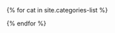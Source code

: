 <div id='sidebar_menu'></div>
{% for cat in site.categories-list %}

<script type="text/javascript">
  sidebar["{{ cat }}"] = [];
  sidebar_categories = ["SBP", "XAP97", "XAP96", "XAP97NET"];
{% for page in site.pages %}
{% if page.categories == cat %}
{% if page.parent != null %}
  sidebar["{{ cat }}"].push({url:"{{ page.url }}", parent: "{{ page.parent }}", weight:{% if page.weight != null %} {{ page.weight }}{% else %} 0{% endif %}, title: "{{ page.title }}"});
{% endif %}
{% endif %}
{% endfor %}

</script>

{% endfor %}
<script type="text/javascript">

function transformArr(orig) {
  var newArr = [],
  parents = {},
  newItem, i, j, cur, x, y;
  for (i = 0, j = orig.length; i < j; i++) {
    cur = orig[i];
    if (!(cur.parent in parents)) {
      parents[cur.parent] = {parent: cur.parent, urls: []};
      newArr.push(parents[cur.parent]);
    }
    parents[cur.parent].urls.push({url:cur.url, weight:cur.weight, title:cur.title});
  }

  for (i = 0, j = newArr.length; i < j; i++) {
    newArr[i]['urls'] = newArr[i]['urls'].sort(function(a,b) {
      return(a.weight - b.weight)
    });
    for (x = 0, y = newArr[i]['urls'].length; x < y; x++) {
      delete newArr[i]['urls'][x]['weight'];
    }
  }

  return newArr;
}

function makeSideBar(orig, space) {
  without_parent = orig.filter(function(x) {return x.parent == 'none'})[0];
  with_parent = orig.filter(function(x) {return x.parent != 'none'});

  parent_html = makeParentMenu(without_parent, space);
  parent_object = $('<div/>').html(parent_html).contents();

  // dangerous recursion
  // Not finished yet, don't use this

  var counter = 0;
  while (with_parent.length != 0) {
    counter += 1;

    var current_child = with_parent[Math.floor(Math.random()*with_parent.length)];
    sidebar_url = 'a[href="/' + space.toLowerCase() + '/' + current_child['parent'] + '"]';
    find_a = parent_object.find(sidebar_url);
    if (find_a.length != 0) {
      with_parent = $.grep(with_parent, function(value) { return(value != current_child) });
      find_a.after("\n" + makeChildMenu(current_child) + "\n");
    }

    //failsafe 200 times iteration
    if (counter == 200) {
      with_parent = [];
    }

  }
  return parent_object.prop("outerHTML")
}

function makeParentMenu(orig, space) {
  output = "<ul id='menu_" + space + "' style='display:none;'>\n";
  var i, j;
  for (i = 0, j = orig['urls'].length; i < j; i++) {
    var curr_menu = orig['urls'][i];
    output += "<li><a href='" + curr_menu['url'] + "'>" + curr_menu['title'] + "</a></li>\n";
  }
  output += "</ul>";
  return output
}

function makeChildMenu(orig) {
  output = "<ul>\n";
  var ci, cj;
  for (ci = 0, cj = orig['urls'].length; ci < cj; ci++) {
    var curr_menu = orig['urls'][ci];
    output += "<li><a href='" + curr_menu['url'] + "'>" + curr_menu['title'] + "</a></li>\n";
  }
  output += "</ul>";
  return output
}

for (var space in sidebar) {
  var tmp = transformArr(sidebar[space]);

  if (tmp.length != 0) {
    html_result = makeSideBar(tmp, space);
    $("#sidebar_menu").append(html_result);
  }
}

</script>

